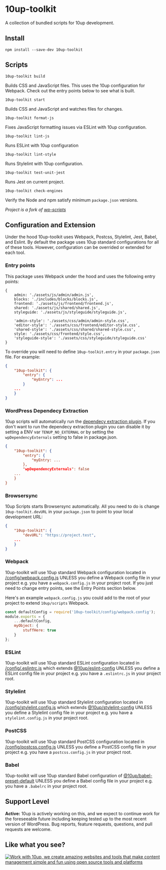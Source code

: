 # 10up-toolkit

A collection of bundled scripts for 10up development.

## Install
```
npm install --save-dev 10up-toolkit
```

## Scripts

```
10up-toolkit build
```

Builds CSS and JavaScript files. This uses the 10up configuration for Webpack. Check out the entry points below to see what is built.

```
10up-toolkit start
```

Builds CSS and JavaScript and watches files for changes.

```
10up-toolkit format-js
```

Fixes JavaScript formatting issues via ESLint with 10up configuration.

```
10up-toolkit lint-js
```

Runs ESLint with 10up configuration

```
10up-toolkit lint-style
```

Runs Stylelint with 10up configuration.

```
10up-toolkit test-unit-jest
```

Runs Jest on current project.

```
10up-toolkit check-engines
```

Verify the Node and npm satisfy minimum `package.json` versions.

*Project is a fork of [wp-scripts](https://github.com/WordPress/gutenberg/tree/trunk/packages/scripts)*

## Configuration and Extension

Under the hood 10up-toolkit uses Webpack, Postcss, Stylelint, Jest, Babel, and Eslint. By default the package uses 10up standard configurations for all of these tools. However, configuration can be overrided or extended for each tool.



### Entry points

This package uses Webpack under the hood and uses the following entry points:
```
{
    admin: './assets/js/admin/admin.js',
    blocks: './includes/blocks/blocks.js',
    frontend: './assets/js/frontend/frontend.js',
    shared: './assets/js/shared/shared.js',
    styleguide: './assets/js/styleguide/styleguide.js',

    'admin-style': './assets/css/admin/admin-style.css',
    'editor-style': './assets/css/frontend/editor-style.css',
    'shared-style': './assets/css/shared/shared-style.css',
    style: './assets/css/frontend/style.css',
    'styleguide-style': './assets/css/styleguide/styleguide.css'
}
```

To override you will need to define `10up-toolkit.entry` in your `package.json` file. For example:

```json
{
    "10up-toolkit": {
        "entry": {
            "myEntry": ...
        }
	...
    }
}
```

### WordPress Dependecy Extraction

10up scripts will automatically run the [dependecy extraction plugin](https://developer.wordpress.org/block-editor/packages/packages-dependency-extraction-webpack-plugin/). If you don't want to run the dependecy extraction plugin you can disable it by setting a ENV var `TENUP_NO_EXTERNAL` or by setting the `wpDependencyExternals` setting to false in package.json.

```json
{
    "10up-toolkit": {
        "entry": {
            "myEntry: ...
        },
        "wpDependencyExternals": false
	...
    }
}
```


### Browsersync

10up Scripts starts Browsersync automatically. All you need to do is change `10up-toolkit.devURL` in your `package.json` to point to your local development URL:

```json
{
    "10up-toolkit": {
        "devURL": "https://project.test",
	...
    }
}
```

### Webpack

10up-toolkit will use 10up standard Webpack configuration located in [/config/webpack.config.js](https://github.com/10up/10up-toolkit/blob/trunk/packages/toolkit/config/webpack.config.js) UNLESS you define a Webpack config file in your project e.g. you have a `webpack.config.js` in your project root. If you just need to change entry points, see the Entry Points section below.

Here's an example `webpack.config.js` you could add to the root of your project to extend `10up/scripts` Webpack.

```js
const defaultConfig = require('10up-toolkit/config/webpack.config');
module.exports = {
	...defaultConfig,
	myObject: {
        stuffHere: true
    }
};
```

### ESLint

10up-toolkit will use 10up standard ESLint configuration located in [/config/.eslintrc.js](https://github.com/10up/10up-toolkit/blob/trunk/packages/toolkit/config/.eslintrc.js) which extends [@10up/eslint-config](https://github.com/10up/eslint-config) UNLESS you define a ESLint config file in your project e.g. you have a `.eslintrc.js` in your project root. 

### Stylelint

10up-toolkit will use 10up standard Stylelint configuration located in [/config/stylelint.config.js](https://github.com/10up/10up-toolkit/blob/trunk/packages/toolkit/config/stylelint.config.js) which extends [@10up/stylelint-config](https://github.com/10up/stylelint-config) UNLESS you define a Stylelint config file in your project e.g. you have a `stylelint.config.js` in your project root.

### PostCSS

10up-toolkit will use 10up standard PostCSS configuration located in [/config/postcss.config.js](https://github.com/10up/10up-toolkit/blob/trunk/packages/toolkit/config/postcss.config.js) UNLESS you define a PostCSS config file in your project e.g. you have a `postcss.config.js` in your project root.

### Babel

10up-toolkit will use 10up standard Babel configuration of [@10up/babel-preset-default](https://github.com/10up/babel-preset-default) UNLESS you define a Babel config file in your project e.g. you have a `.babelrc` in your project root.

## Support Level

**Active:** 10up is actively working on this, and we expect to continue work for the foreseeable future including keeping tested up to the most recent version of WordPress.  Bug reports, feature requests, questions, and pull requests are welcome.

## Like what you see?

<a href="http://10up.com/contact/"><img src="https://10up.com/uploads/2016/10/10up-Github-Banner.png" alt="Work with 10up, we create amazing websites and tools that make content management simple and fun using open source tools and platforms"></a>
